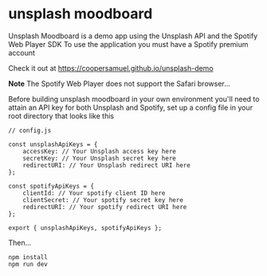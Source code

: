 # unsplash moodboard

Unsplash Moodboard is a demo app using the Unsplash API and the Spotify Web Player SDK
To use the application you must have a Spotify premium account

Check it out at https://coopersamuel.github.io/unsplash-demo

**Note**
The Spotify Web Player does not support the Safari browser...

Before building unsplash moodboard in your own environment you'll need to attain an API key for both Unsplash and Spotify, set up a config file in your root directory that looks like this

```
// config.js

const unsplashApiKeys = {
    accessKey: // Your Unsplash access key here
    secretKey: // Your Unsplash secret key here
    redirectURI: // Your Unsplash redirect URI here
};

const spotifyApiKeys = {
    clientId: // Your spotify client ID here
    clientSecret: // Your spotify secret key here
    redirectURI: // Your spotify redirect URI here
};

export { unsplashApiKeys, spotifyApiKeys };
```

Then...

```
npm install
npm run dev
```
